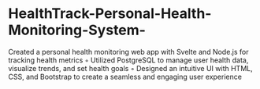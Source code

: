 # HealthTrack-Personal-Health-Monitoring-System-
 Created a personal health monitoring web app with Svelte and Node.js for tracking health metrics ◦ Utilized PostgreSQL to manage user health data, visualize trends, and set health goals ◦ Designed an intuitive UI with HTML, CSS, and Bootstrap to create a seamless and engaging user experience
